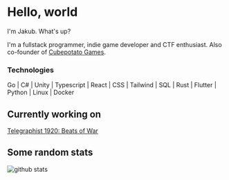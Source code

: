 # Hello, world

I'm Jakub. What's up?

I'm a fullstack programmer, indie game developer and CTF enthusiast. Also co-founder of [Cubepotato Games](https://cubepotato.eu).

### Technologies
Go | C# | Unity | Typescript | React | CSS | Tailwind | SQL | Rust | Flutter | Python | Linux | Docker

## Currently working on
[Telegraphist 1920: Beats of War](https://telegraphist1920.com)


## Some random stats
![github stats](https://github-readme-stats.vercel.app/api?username=piratehacker&count_private=true)

